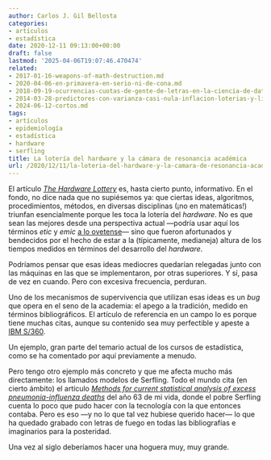 ```yaml
---
author: Carlos J. Gil Bellosta
categories:
- artículos
- estadística
date: 2020-12-11 09:13:00+00:00
draft: false
lastmod: '2025-04-06T19:07:46.470474'
related:
- 2017-01-16-weapons-of-math-destruction.md
- 2020-04-06-en-primavera-en-serio-ni-de-cona.md
- 2018-09-19-ocurrencias-cuotas-de-gente-de-letras-en-la-ciencia-de-datos.md
- 2014-03-28-predictores-con-varianza-casi-nula-inflacion-loterias-y-linea-de-comandos.md
- 2024-06-12-cortos.md
tags:
- artículos
- epidemiología
- estadística
- hardware
- serfling
title: La lotería del hardware y la cámara de resonancia académica
url: /2020/12/11/la-loteria-del-hardware-y-la-camara-de-resonancia-academica/
---
```


El artículo _[The Hardware Lottery](https://hardwarelottery.github.io/)_ es, hasta cierto punto, informativo. En el fondo, no dice nada que no supiésemos ya: que ciertas ideas, algoritmos, procedimientos, métodos, en diversas disciplinas (¡no en matemáticas!) triunfan esencialmente porque les toca la lotería del _hardware_. No es que sean las mejores desde una perspectiva actual —podría usar aquí los términos _etic_ y _emic_ [a lo ovetense](http://www.filosofia.org/filomat/df237.htm#:~:text=La%20perspectiva%20emic%20describe%20los,%2C%20juez%2C%20etc.)— sino que fueron afortunados y bendecidos por el hecho de estar a la (típicamente, medianeja) altura de los tiempos medidos en términos del desarrollo del _hardware_.

Podríamos pensar que esas ideas mediocres quedarían relegadas junto con las máquinas en las que se implementaron, por otras superiores. Y sí, pasa de vez en cuando. Pero con excesiva frecuencia, perduran.

Uno de los mecanismos de supervivencia que utilizan esas ideas es un _bug_ que opera en el seno de la academia: el apego a la tradición, medido en términos bibliográficos. El artículo de referencia en un campo lo es porque tiene muchas citas, aunque su contenido sea muy perfectible y apeste a [IBM S/360](https://es.wikipedia.org/wiki/IBM_S/360).

Un ejemplo, gran parte del temario actual de los cursos de estadística, como se ha comentado por aquí previamente a menudo.

Pero tengo otro ejemplo más concreto y que me afecta mucho más directamente: los llamados modelos de Serfling. Todo el mundo cita (en cierto ámbito) el artículo _[Methods for current statistical analysis of excess pneumonia-influenza deaths](https://www.ncbi.nlm.nih.gov/pmc/articles/PMC1915276/)_ del año 63 de mi vida, donde el pobre Serfling cuenta lo poco que pudo hacer con la tecnología con la que entonces contaba. Pero es eso —y no lo que tal vez hubiese querido hacer— lo que ha quedado grabado con letras de fuego en todas las bibliografías e imaginarios para la posteridad.

Una vez al siglo deberíamos hacer una hoguera muy, muy grande.